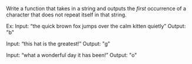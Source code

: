 Write a function that takes in a string and outputs the _first_ occurrence of a character that does not repeat itself in that string.

Ex:
Input: “the quick brown fox jumps over the calm kitten quietly”
Output: "b"

Input: “this hat is the greatest!”
Output: "g"

Input: “what a wonderful day it has been!”
Output: "o"
